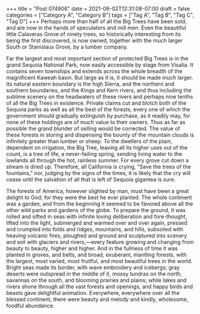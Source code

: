 +++
title = "Post 074906"
date = 2021-06-02T12:31:08-07:00
draft = false
categories = ["Category A", "Category B"]
tags = ["Tag A", "Tag B", "Tag C", "Tag D"]
+++
Perhaps more than half of all the Big Trees have been sold, and are now in the hands of speculators and mill men. Even the beautiful little Calaveras Grove of ninety trees, so historically interesting from its being the first discovered, is now owned, together with the much larger South or Stanislaus Grove, by a lumber company.

Far the largest and most important section of protected Big Trees is in the grand Sequoia National Park, now easily accessible by stage from Visalia. It contains seven townships and extends across the whole breadth of the magnificent Kaweah basin. But large as it is, it should be made much larger. Its natural eastern boundary is the high Sierra, and the northern and southern boundaries, and the Kings and Kern rivers, and thus including the sublime scenery on the headwaters of these rivers and perhaps nine tenths of all the Big Trees in existence. Private claims cut and blotch both of the Sequoia parks as well as all the best of the forests, every one of which the government should gradually extinguish by purchase, as it readily may, for none of these holdings are of much value to their owners. Thus as far as possible the grand blunder of selling would be corrected. The value of these forests in storing and dispensing the bounty of the mountain clouds is infinitely greater than lumber or sheep. To the dwellers of the plain, dependent on irrigation, the Big Tree, leaving all its higher uses out of the count, is a tree of life, a never-failing spring, sending living water to the lowlands all through the hot, rainless summer. For every grove cut down a stream is dried up. Therefore, all California is crying, “Save the trees of the fountains,” nor, judging by the signs of the times, it is likely that the cry will cease until the salvation of all that is left of Sequoia gigantea is sure.

The forests of America, however slighted by man, must have been a great delight to God; for they were the best he ever planted. The whole continent was a garden, and from the beginning it seemed to be favored above all the other wild parks and gardens of the globe. To prepare the ground, it was rolled and sifted in seas with infinite loving deliberation and fore-thought, lifted into the light, submerged and warmed over and over again, pressed and crumpled into folds and ridges, mountains, and hills, subsoiled with heaving volcanic fires, ploughed and ground and sculptured into scenery and soil with glaciers and rivers,—every feature growing and changing from beauty to beauty, higher and higher. And in the fullness of time it was planted in groves, and belts, and broad, exuberant, mantling forests, with the largest, most varied, most fruitful, and most beautiful trees in the world. Bright seas made its border, with wave embroidery and icebergs; gray deserts were outspread in the middle of it, mossy tundras on the north, savannas on the south, and blooming prairies and plains; while lakes and rivers shone through all the vast forests and openings, and happy birds and beasts gave delightful animation. Everywhere, everywhere over all the blessed continent, there were beauty and melody and kindly, wholesome, foodful abundance.
